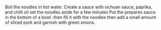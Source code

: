 Boil the noodles in hot water.
Create a sauce with sichuan sauce, paprika, and chilli oil
set the noodles aside for a few minutes
Put the prepares sauce in the bottom of a bowl.
then fill it with the noodles
then add a small amount of sliced pork
and garnish with green onions.